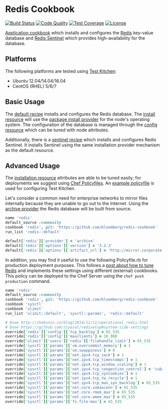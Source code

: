# Redis Cookbook
[![Build Status](https://img.shields.io/travis/bloomberg/redis-cookbook.svg)](https://travis-ci.org/bloomberg/redis-cookbook)
[![Code Quality](https://img.shields.io/codeclimate/github/bloomberg/redis-cookbook.svg)](https://codeclimate.com/github/bloomberg/redis-cookbook)
[![Test Coverage](https://codeclimate.com/github/bloomberg/redis-cookbook/badges/coverage.svg)](https://codeclimate.com/github/bloomberg/redis-cookbook/coverage)
[![License](https://img.shields.io/badge/license-Apache_2-blue.svg)](https://www.apache.org/licenses/LICENSE-2.0)

[Application cookbook][0] which installs and configures the [Redis][1]
key-value database and [Redis Sentinel][2] which provides
high-availability for the database.

## Platforms
The following platforms are tested using [Test Kitchen][1]:

- Ubuntu 12.04/14.04/16.04
- CentOS (RHEL) 5/6/7

## Basic Usage
The [default recipe](recipes/default.rb) installs and configures the
Redis database. The
[install resource](libraries/redis_installation.rb) will use the
[package install provider](libraries/redis_installation_package.rb)
for the node's operating system. The configuration of the database is
managed through the [config resource](libraries/redis_config.rb) which
can be tuned with node attributes.

Additionally, there is a [sentinel recipe](recipes/sentinel.rb) which
installs and configures Redis Sentinel. It installs Sentinel using the
same installation provider mechanism as the default resource.

## Advanced Usage
The [installation resource](libraries/redis_installation.rb)
attributes are able to be tuned easily; for deployments we suggest
using [Chef Policyfiles][3]. An [example policyfile](Policyfile.rb) is
used for configuring Test Kitchen.

Let's consider a common need for enterprise networks to mirror files
internally because they are unable to go out to the Internet. Using
the [archive provider](libraries/redis_installation_archive.rb) the
Redis database will be built from source.

``` ruby
name 'redis'
default_source :community
cookbook 'redis', git: 'https://github.com/bloomberg/redis-cookbook'
run_list 'redis::default'

default['redis']['provider'] = 'archive'
default['redis']['options']['version'] = '3.2.3'
default['redis']['options']['artifact_url'] = 'http://mirror.corporate.com/redis/redis-%{version}.tar.gz'
```

In addition, you may find it useful to use the following Policyfile.rb
for production deployment purposes. This follows a
[post about how to tune Redis][4] and implements these settings using
different (external) cookbooks. This policy can be deployed to the
Chef Server using the `chef push production` command.

``` ruby
name 'redis'
default_source :community
cookbook 'redis', git: 'https://github.com/bloomberg/redis-cookbook'
cookbook 'sysctl'
cookbook 'ulimit'
run_list 'ulimit::default', 'sysctl::params', 'redis::default'

# @see http://shokunin.co/blog/2014/11/11/operational_redis.html
# @see https://github.com/ziyasal/redisetup#system-side-settings
override['redis']['config']['tcp_backlog'] = 65_535
override['redis']['config']['maxclients'] = 10_000
override['ulimit']['users']['redis']['filehandle_limit'] = 65_535
override['sysctl']['params']['vm.overcommit_memory'] = 1
override['sysctl']['params']['vm.swappiness'] = 0
override['sysctl']['params']['net.ipv4.tcp_sack'] = 1
override['sysctl']['params']['net.ipv4.tcp_timestamps'] = 1
override['sysctl']['params']['net.ipv4.tcp_window_scaling'] = 1
override['sysctl']['params']['net.ipv4.tcp_congestion_control'] = 'cubic'
override['sysctl']['params']['net.ipv4.tcp_syncookies'] = 1
override['sysctl']['params']['net.ipv4.tcp_tw_recycle'] = 1
override['sysctl']['params']['net.ipv4.tcp_max_syn_backlog'] = 65_535
override['sysctl']['params']['net.core.somaxconn'] = 65_535
override['sysctl']['params']['net.core.rmem_max'] = 65_535
override['sysctl']['params']['net.core.wmem_max'] = 65_535
override['sysctl']['params']['fs.file-max'] = 65_535
```

[0]: http://blog.vialstudios.com/the-environment-cookbook-pattern#theapplicationcookbook
[1]: http://redis.io/
[2]: http://redis.io/topics/sentinel
[3]: https://docs.chef.io/config_rb_policyfile.html
[4]: http://shokunin.co/blog/2014/11/11/operational_redis.html
